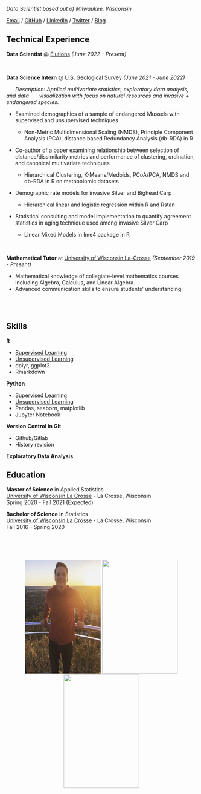 _Data Scientist based out of Milwaukee, Wisconsin_

[Email](mailto:johnoliver616@yahoo.com) / [GitHub](https://github.com/oliverjohnw) / [LinkedIn](https://www.linkedin.com/in/john-oliver-76508519a/) / [Twitter](https://twitter.com/olliejay00) / [Blog](https://www.olliejay00.com/)

## Technical Experience

**Data Scientist** @ [Elutions](https://www.elutions.com/) _(June 2022 - Present)_ <br>

<br>

**Data Science Intern** @ [U.S. Geological Survey](https://www.usgs.gov/) _(June 2021 - June 2022)_ 


&nbsp;  &nbsp; &nbsp;  _Description: Applied multivariate statistics, exploratory data analysis, and data &nbsp;  &nbsp; &nbsp; visualization with focus on natural resources and invasive + endangered species._ <br>



 - Examined demographics of a sample of endangered Mussels with supervised and unsupervised techniques <br>

     * Non-Metric Multidimensional Scaling (NMDS), Principle Component Analysis (PCA), distance based Redundancy Analysis (db-RDA) in R 

 - Co-author of a paper examining relationship between selection of distance/dissimilarity metrics and performance of clustering, ordination, and canonical multivariate techniques <br> 
     * Hierarchical Clustering, K-Means/Medoids, PCoA/PCA, NMDS and db-RDA in R on metabolomic datasets

 -  Demographic rate models for invasive Silver and Bighead Carp <br>
  
     - Hierarchical linear and logistic regression within R and Rstan

 -  Statistical consulting and model implementation to quantify agreement statistics in aging technique used among invasive Silver Carp <br>

     - Linear Mixed Models in lme4 package in R
 
 <br> 
 
**Mathematical Tutor** at [University of Wisconsin La-Crosse](https:https://www.uwlax.edu/) _(September 2019 - Present)_<br>
 - Mathematical knowledge of collegiate-level mathematics courses including Algebra, Calculus, and Linear Algebra.
 - Advanced communication skills to ensure students' understanding

<br>
<br>

## Skills

**R**
 - [Supervised Learning](https://github.com/oliverjohnw/supervised-learning)
 - [Unsupervised Learning](https://github.com/oliverjohnw/unsupervised-learning)
 - dplyr, ggplot2
 - Rmarkdown
 

**Python**
 - [Supervised Learning](https://github.com/oliverjohnw/supervised-learning)
 - [Unsupervised Learning](https://github.com/oliverjohnw/unsupervised-learning)
 - Pandas, seaborn, matplotlib
 - Jupyter Notebook

**Version Control in Git**
 - Github/Gitlab
 - History revision

**Exploratory Data Analysis**


## Education

**Master of Science**  in Applied Statistics <br>
[University of Wisconsin La Crosse](https://www.uwlax.edu/grad/statistics/) - La Crosse, Wisconsin <br>
Spring 2020 - Fall 2021 (Expected)

**Bachelor of Science**  in Statistics <br>
[University of Wisconsin La Crosse](http://catalog.uwlax.edu/undergraduate/mathematics/statistics-bs/)  - La Crosse, Wisconsin <br>
Fall 2016 - Spring 2020 

<br>
<br>
<br>

<p align="center">
  <img src="IMG_4518.JPG" width="200" height="300">
  <img src="IMG_1168.JPEG" width="200" height="300">
  <img src="IMG_7506.PNG" width="200" height="300">
</p>
